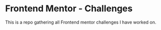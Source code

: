 # Frontend Mentor - Challenges

This is a repo gathering all Frontend mentor challenges I have worked on.

